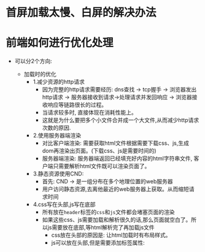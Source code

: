 # 首屏加载太慢、白屏的解决办法





## 




# 前端如何进行优化处理
- 可以分2个方向:
  - 加载时的优化
    + 1.减少资源的http请求
      - 因为完整的http请求需要经历: dns查找 -> tcp握手 -> 浏览器发出http请求 -> 服务器接收到请求->处理请求并发回响应 -> 浏览器接收响应等链路很长的过程。
      - 当请求较多时, 直接体现在消耗性能上。
      - 这就是为什么要把多个小文件合并成一个大文件,从而减少http请求次数的原因.
    + 2.使用服务器端渲染
      - 对比客户端渲染: 需要获取html文件根据需要下载css、js,生成dom再渲染出页面。(下载css、js是需要时间的)
      - 服务器端渲染: 服务器端返回已经填充好内容的html字符串文件,
      客户端只需要解析html文件既可以渲染页面了。
    + 3.静态资源使用CND:
      - 首先: CND -> 是一组分布在多个地理位置的web服务器
      - 用户访问静态资源,去离他最近的web服务器上获取。从而缩短请求时间
    + 4.css写在头部,js写在底部
      - 所有放在`header`标签的`css`和`js`文件都会堵塞页面的渲染
      - 如果这些css、js需要加载和解析很久的话,那么页面就空白了。所以js需要放在底部,等html解析完了再加载js文件
        - css放在头部的原因是: 让html加载时有布局样式。
        - js可以放在头部,但是需要添加标签属性: <script defer>
    + 5.字体图标 代替 图片图标
      - 字体图标是矢量图,不会失真
      - 子图图标体积很小、使用起来很方便,可以直接设置属性如: fontSize、color
    + 6.利用缓存不重复加载相同的资源
      - 合理设置http缓存（expires缓存过期时间），避免用户每次网站都要下载文件,访问过的资源,没有更新的资源,不需要都请求下载，而是读取浏览器缓存(304)
    + 7.图片的优化，有几个方面
      + 图片的懒加载(延迟加载): 
        - 就是在页面中先不给图片设置src路径,当图片出现在浏览器的可视区域时才去加载真正的图片
      + 降级图片的质量
        - 将部分不重要的图片切成jpg格式,压缩60%
        - 如果可以用css画出图片效果,那就用css来画出图片的效果
          - 因为代码的大小是图片的 1/(2-50)
    + 8.通过webpack按需加载代码块
    + 9.提取第三方库代码
        - 减少 es6 转 es5的冗余代码

  + 运行时的优化
    + 减少重排、重绘
      - 重排: 当DOM的变化引发了元素几何属性的变化，比如改变元素的宽高，元素的位置，导致浏览器不得不重新计算元素的几何属性，并重新构建渲染树，这个过程称为“重排”。
        - 触发重排情景有:
          + 页面第一次渲染 
          + 浏览器窗口尺寸改变
          + 元素位置和尺寸发生改变的时候
          + 新增和删除可见元素
          + 内容发生改变（文字数量或图片大小等等）
          + 元素字体大小变化
      - 重绘: 绘制是填充像素的过程。它涉及绘出文本、颜色、图像、边框和阴影，基本上包括元素的每个可视部分。绘制一般是在多个表面（通常称为层）上完成的。
      - 尽可能减少重排的操作
      - 具体的操作: js操作样式时,不要直接修改样式值,而是通过替换class类来改变样式
    + switch 合理替代 if-else
      - switch的缺点:只适用与case值为常量的分支结构

  + 使用 flex 弹性布局（需要考虑浏览器的兼容性）
  + 用 transform 和 opacity属性更改来实现动画
    - 因为这两个属性的变化不会触发重排重绘的






























